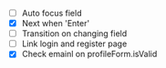 - [ ] Auto focus field
- [x] Next when 'Enter'
- [ ] Transition on changing field
- [ ] Link login and register page
- [x] Check emainl on profileForm.isValid